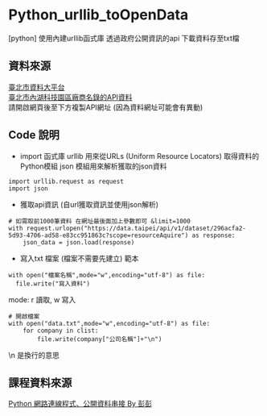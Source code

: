 # Python_urllib_toOpenData
[python] 使用內建urllib函式庫 透過政府公開資訊的api 下載資料存至txt檔

## 資料來源 
[臺北市資料大平台](https://data.taipei/)  
[臺北市內湖科技園區廠商名錄的API資料](https://data.taipei/dataset/detail?id=15c3e1ae-899b-466c-a536-208497e3a369)  
請開啟網頁後至下方複製API網址 (因為資料網址可能會有異動)

## Code 說明
* import 函式庫 
urllib 用來從URLs (Uniform Resource Locators) 取得資料的Python模組
json 模組用來解析獲取的json資料
```
import urllib.request as request
import json
```

* 獲取api資訊 (自url獲取資訊並使用json解析)
```
# 如需取前1000筆資料 在網址最後面加上參數即可 &limit=1000
with request.urlopen("https://data.taipei/api/v1/dataset/296acfa2-5d93-4706-ad58-e83cc951863c?scope=resourceAquire") as response:
    json_data = json.load(response)
```

* 寫入txt 檔案 (檔案不需要先建立)
範本
```
with open("檔案名稱",mode="w",encoding="utf-8") as file:
  file.write("寫入資料")
```
mode: r 讀取, w 寫入

```
# 開啟檔案
with open("data.txt",mode="w",encoding="utf-8") as file:
    for company in clist:
        file.write(company["公司名稱"]+"\n")
```
\n 是換行的意思

## 課程資料來源
[Python 網路連線程式、公開資料串接 By 彭彭](https://www.youtube.com/watch?v=sUzR3QVBKIo)
